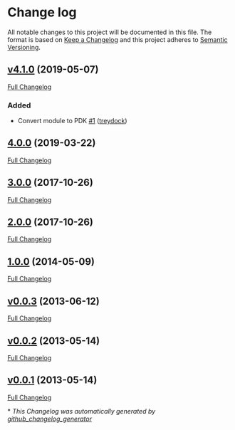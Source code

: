 # Change log

All notable changes to this project will be documented in this file. The format is based on [Keep a Changelog](http://keepachangelog.com/en/1.0.0/) and this project adheres to [Semantic Versioning](http://semver.org).

## [v4.1.0](https://github.com/treydock/puppet-module-root/tree/v4.1.0) (2019-05-07)

[Full Changelog](https://github.com/treydock/puppet-module-root/compare/4.0.0...v4.1.0)

### Added

- Convert module to PDK [\#1](https://github.com/treydock/puppet-module-root/pull/1) ([treydock](https://github.com/treydock))

## [4.0.0](https://github.com/treydock/puppet-module-root/tree/4.0.0) (2019-03-22)

[Full Changelog](https://github.com/treydock/puppet-module-root/compare/3.0.0...4.0.0)

## [3.0.0](https://github.com/treydock/puppet-module-root/tree/3.0.0) (2017-10-26)

[Full Changelog](https://github.com/treydock/puppet-module-root/compare/2.0.0...3.0.0)

## [2.0.0](https://github.com/treydock/puppet-module-root/tree/2.0.0) (2017-10-26)

[Full Changelog](https://github.com/treydock/puppet-module-root/compare/1.0.0...2.0.0)

## [1.0.0](https://github.com/treydock/puppet-module-root/tree/1.0.0) (2014-05-09)

[Full Changelog](https://github.com/treydock/puppet-module-root/compare/v0.0.3...1.0.0)

## [v0.0.3](https://github.com/treydock/puppet-module-root/tree/v0.0.3) (2013-06-12)

[Full Changelog](https://github.com/treydock/puppet-module-root/compare/v0.0.2...v0.0.3)

## [v0.0.2](https://github.com/treydock/puppet-module-root/tree/v0.0.2) (2013-05-14)

[Full Changelog](https://github.com/treydock/puppet-module-root/compare/v0.0.1...v0.0.2)

## [v0.0.1](https://github.com/treydock/puppet-module-root/tree/v0.0.1) (2013-05-14)

[Full Changelog](https://github.com/treydock/puppet-module-root/compare/c5c86cb5c420afe804a18e68f626a44d111af4e4...v0.0.1)



\* *This Changelog was automatically generated by [github_changelog_generator](https://github.com/skywinder/Github-Changelog-Generator)*
